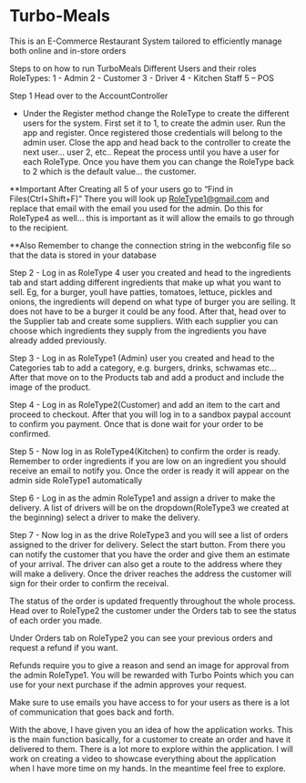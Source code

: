 # Turbo-Meals
 This is an E-Commerce Restaurant System tailored to efficiently manage both online and in-store orders
 
Steps to on how to run TurboMeals
Different Users and their roles
RoleTypes:
1 - Admin
2 - Customer
3 - Driver
4 - Kitchen Staff
5 – POS

Step 1
Head over to the AccountController
- Under the Register method change the RoleType to create the different users for the system.
First set it to 1, to create the admin user. Run the app and register. Once registered those credentials will belong to the admin user.
Close the app and head back to the controller to create the next user… user 2, etc..
Repeat the process until you have a user for each RoleType.
Once you have them you can change the RoleType back to 2 which is the default value… the customer.

**Important
After Creating all 5 of your users go to “Find in Files(Ctrl+Shift+F)”
There you will look up RoleType1@gmail.com and replace that email with the email you used for the admin. Do this for RoleType4 as well… this is important as it will allow the emails to go through to the recipient.

**Also Remember to change the connection string in the webconfig file so that the data is stored in your database

Step 2 - 
Log in as RoleType 4 user you created and head to the ingredients tab and start adding different ingredients that make up what you want to sell. Eg, for a burger, youll have patties, tomatoes, lettuce, pickles and onions, the ingredients will depend on what type of burger you are selling. It does not have to be a burger it could be any food.
After that, head over to the Supplier tab and create some suppliers. With each supplier you can choose which ingredients they supply from the ingredients you have already added previously.

Step 3 - 
Log in as RoleType1 (Admin) user you created and head to the Categories tab to add a category, e.g. burgers, drinks, schwamas etc… 
After that move on to the Products tab and add a product and include the image of the product.

Step 4 - 
Log in as RoleType2(Customer) and add an item to the cart and proceed to checkout.
After that you will log in to a sandbox paypal account to confirm you payment.
Once that is done wait for your order to be confirmed.

Step 5 - 
Now log in as RoleType4(Kitchen) to confirm the order is ready. 
Remember to order ingredients if you are low on an ingredient you should receive an email to notify you.
Once the order is ready it will appear on the admin side RoleType1 automatically

Step 6 - 
Log in as  the admin RoleType1 and assign a driver to make the delivery. A list of drivers will be on the dropdown(RoleType3 we created at the beginning) select a driver to make the delivery.

Step 7 - 
Now log in as the drive RoleType3 and you will see a list of orders assigned to the driver for delivery.
Select the start button. From there you can notify the customer that you have the order and give them an estimate of your arrival. 
The driver can also get a route to the address where they will make a delivery.
Once the driver reaches the address the customer will sign for their order to confirm the receival.

The status of the order is updated frequently throughout the whole process.
Head over to RoleType2 the customer under the Orders tab to see the status of each order you made.

Under Orders tab on RoleType2 you can see your previous orders and request a refund if you want.

Refunds require you to give a reason and send an image for approval from the admin RoleType1. You will be rewarded with Turbo Points which you can use for your next purchase if the admin approves your request.

Make sure to use emails you have access to for your users as there is a lot of communication that goes back and forth.

With the above, I have given you an idea of how the application works.
This is the main function basically, for a customer to create an order and have it delivered to them. There is a lot more to explore within the application. I will work on creating a video to showcase everything about the application when I have more time on my hands. In the meantime feel free to explore.
